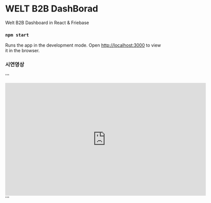 # WELT B2B DashBorad

Welt B2B Dashboard in React & Friebase

### `npm start`

Runs the app in the development mode.
Open [http://localhost:3000](http://localhost:3000) to view it in the browser.

### 시연영상
'''
<iframe width="640" height="360" src="https://youtu.be/L4re7hLa7O8" frameborder="0" gesture="media" allowfullscreen=""></iframe>
'''
